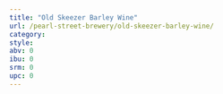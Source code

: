 ```yaml
---
title: "Old Skeezer Barley Wine"
url: /pearl-street-brewery/old-skeezer-barley-wine/
category: 
style: 
abv: 0
ibu: 0
srm: 0
upc: 0
---
```


